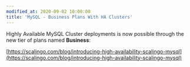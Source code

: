 ```yaml
---
modified_at: 2020-09-02 10:00:00
title: 'MySQL - Business Plans With HA Clusters'
---
```


Highly Available MySQL Cluster deployments is now possible through the new tier
of plans named **Business**:

[https://scalingo.com/blog/introducing-high-availability-scalingo-mysql](https://scalingo.com/blog/introducing-high-availability-scalingo-mysql)
